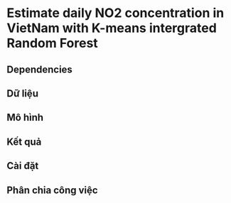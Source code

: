 # Estimate daily NO2 concentration in VietNam with K-means intergrated Random Forest

## Dependencies 

## Dữ liệu

## Mô hình

## Kết quả 

## Cài đặt

## Phân chia công việc
